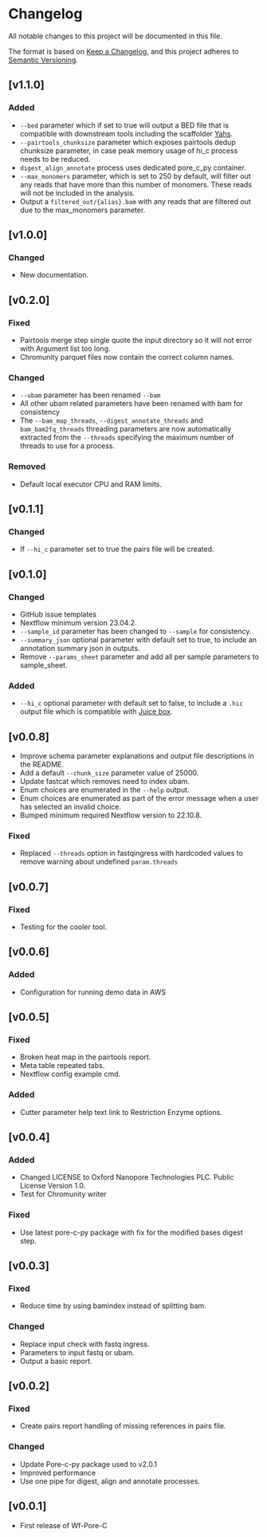 # Changelog
All notable changes to this project will be documented in this file.

The format is based on [Keep a Changelog](https://keepachangelog.com/en/1.1.0/),
and this project adheres to [Semantic Versioning](https://semver.org/spec/v2.0.0.html).

## [v1.1.0]
### Added
- `--bed` parameter which if set to true will output a BED file that is compatible with downstream tools including the scaffolder [Yahs](https://github.com/c-zhou/yahs).
- `--pairtools_chunksize` parameter which exposes pairtools dedup chunksize parameter, in case peak memory usage of hi_c process needs to be reduced.
- `digest_align_annotate` process uses dedicated pore_c_py container.
- `--max_monomers` parameter, which is set to 250 by default, will filter out any reads that have more than this number of monomers. These reads will not be included in the analysis.
- Output a `filtered_out/{alias}.bam` with any reads that are filtered out due to the max_monomers parameter.

## [v1.0.0]
### Changed
- New documentation.

## [v0.2.0]
### Fixed
- Pairtools merge step single quote the input directory so it will not error with Argument list too long.
- Chromunity parquet files now contain the correct column names.
### Changed
- `--ubam` parameter has been renamed `--bam`
- All other ubam related parameters have been renamed with bam for consistency
- The `--bam_map_threads`, `--digest_annotate_threads` and `bam_bam2fq_threads` threading parameters are now automatically extracted from the `--threads` specifying the maximum number of threads to use for a process.
### Removed
- Default local executor CPU and RAM limits.

## [v0.1.1]
### Changed
- If `--hi_c` parameter set to true the pairs file will be created. 

## [v0.1.0]
### Changed
- GitHub issue templates
- Nextflow minimum version 23.04.2.
- `--sample_id` parameter has been changed to `--sample` for consistency.
- `--summary_json` optional parameter with default set to true, to include an annotation summary json in outputs.
- Remove `--params_sheet` parameter and add all per sample parameters to sample_sheet.

### Added
- `--hi_c` optional parameter with default set to false, to include a `.hic` output file which is compatible with [Juice box](https://www.aidenlab.org/juicebox/).

## [v0.0.8]
* Improve schema parameter explanations and output file descriptions in the README.
* Add a default `--chunk_size` parameter value of 25000.
* Update fastcat which removes need to index ubam.
* Enum choices are enumerated in the `--help` output.
* Enum choices are enumerated as part of the error message when a user has selected an invalid choice.
* Bumped minimum required Nextflow version to 22.10.8.

### Fixed
- Replaced `--threads` option in fastqingress with hardcoded values to remove warning about undefined `param.threads`

## [v0.0.7]
### Fixed
- Testing for the cooler tool.

## [v0.0.6]
### Added
- Configuration for running demo data in AWS

## [v0.0.5]
### Fixed
- Broken heat map in the pairtools report.
- Meta table repeated tabs.
- Nextflow config example cmd.

### Added
- Cutter parameter help text link to Restriction Enzyme options.

## [v0.0.4]
### Added
- Changed LICENSE to Oxford Nanopore Technologies PLC. Public License Version 1.0.
- Test for Chromunity writer

### Fixed
- Use latest pore-c-py package with fix for the modified bases digest step.

## [v0.0.3]
### Fixed
- Reduce time by using bamindex instead of splitting bam.

### Changed
- Replace input check with fastq ingress.
- Parameters to input fastq or ubam.
- Output a basic report.

## [v0.0.2]
### Fixed
- Create pairs report handling of missing references in pairs file.

### Changed
- Update Pore-c-py package used to v2.0.1
- Improved performance
- Use one pipe for digest, align and annotate processes.

## [v0.0.1]
* First release of Wf-Pore-C

